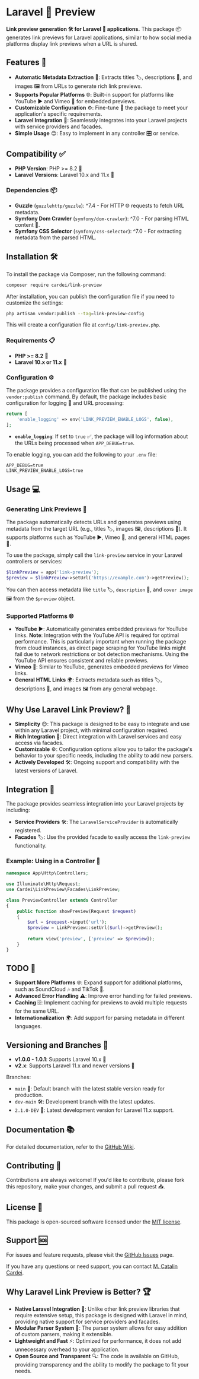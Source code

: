 # Laravel 🔗 Preview

**Link preview generation 🛠️ for Laravel 🚀 applications.** This package 📦 generates link previews for Laravel applications, similar to how social media platforms display link previews when a URL is shared.

## Features 🌟
- **Automatic Metadata Extraction** 📝: Extracts titles 🏷️, descriptions 📄, and images 🖼️ from URLs to generate rich link previews.
- **Supports Popular Platforms** 🌐: Built-in support for platforms like YouTube ▶️ and Vimeo 🎥 for embedded previews.
- **Customizable Configuration** ⚙️: Fine-tune 🔧 the package to meet your application's specific requirements.
- **Laravel Integration** 🤝: Seamlessly integrates into your Laravel projects with service providers and facades.
- **Simple Usage** 😊: Easy to implement in any controller 🎛️ or service.

## Compatibility ✅
- **PHP Version**: PHP >= 8.2 🐘
- **Laravel Versions**: Laravel 10.x and 11.x 🚀

### Dependencies 📦
- **Guzzle** (`guzzlehttp/guzzle`): ^7.4 - For HTTP 🌐 requests to fetch URL metadata.
- **Symfony Dom Crawler** (`symfony/dom-crawler`): ^7.0 - For parsing HTML content 📄.
- **Symfony CSS Selector** (`symfony/css-selector`): ^7.0 - For extracting metadata from the parsed HTML.

## Installation 🛠️
To install the package via Composer, run the following command:

```bash
composer require cardei/link-preview
```

After installation, you can publish the configuration file if you need to customize the settings:

```bash
php artisan vendor:publish --tag=link-preview-config
```

This will create a configuration file at `config/link-preview.php`.

### Requirements 📋
- **PHP >= 8.2** 🐘
- **Laravel 10.x or 11.x** 🚀

### Configuration ⚙️
The package provides a configuration file that can be published using the `vendor:publish` command. By default, the package includes basic configuration for logging 📝 and URL processing:

```php
return [
    'enable_logging' => env('LINK_PREVIEW_ENABLE_LOGS', false),
];
```

- **`enable_logging`**: If set to `true` ✅, the package will log information about the URLs being processed when `APP_DEBUG=true`.

To enable logging, you can add the following to your `.env` file:

```
APP_DEBUG=true
LINK_PREVIEW_ENABLE_LOGS=true
```

## Usage 💻

### Generating Link Previews 🔗
The package automatically detects URLs and generates previews using metadata from the target URL (e.g., titles 🏷️, images 🖼️, descriptions 📄). It supports platforms such as YouTube ▶️, Vimeo 🎥, and general HTML pages 📄.

To use the package, simply call the `link-preview` service in your Laravel controllers or services:

```php
$linkPreview = app('link-preview');
$preview = $linkPreview->setUrl('https://example.com')->getPreview();
```

You can then access metadata like `title` 🏷️, `description` 📄, and `cover image` 🖼️ from the `$preview` object.

### Supported Platforms 🌐
- **YouTube** ▶️: Automatically generates embedded previews for YouTube links. **Note**: Integration with the YouTube API is required for optimal performance. This is particularly important when running the package from cloud instances, as direct page scraping for YouTube links might fail due to network restrictions or bot detection mechanisms. Using the YouTube API ensures consistent and reliable previews.
- **Vimeo** 🎥: Similar to YouTube, generates embedded previews for Vimeo links.
- **General HTML Links** 🌍: Extracts metadata such as titles 🏷️, descriptions 📄, and images 🖼️ from any general webpage.

## Why Use Laravel Link Preview? 🤔
- **Simplicity** 😊: This package is designed to be easy to integrate and use within any Laravel project, with minimal configuration required.
- **Rich Integration** 💎: Direct integration with Laravel services and easy access via facades.
- **Customizable** ⚙️: Configuration options allow you to tailor the package's behavior to your specific needs, including the ability to add new parsers.
- **Actively Developed** 🛠️: Ongoing support and compatibility with the latest versions of Laravel.

## Integration 🤝
The package provides seamless integration into your Laravel projects by including:

- **Service Providers** 🛠️: The `LaravelServiceProvider` is automatically registered.
- **Facades** 🏷️: Use the provided facade to easily access the `link-preview` functionality.

### Example: Using in a Controller 📄
```php
namespace App\Http\Controllers;

use Illuminate\Http\Request;
use Cardei\LinkPreview\Facades\LinkPreview;

class PreviewController extends Controller
{
    public function showPreview(Request $request)
    {
        $url = $request->input('url');
        $preview = LinkPreview::setUrl($url)->getPreview();
        
        return view('preview', ['preview' => $preview]);
    }
}
```

## TODO 📝
- **Support More Platforms** 🌐: Expand support for additional platforms, such as SoundCloud 🎶 and TikTok 🎵.
- **Advanced Error Handling** ⚠️: Improve error handling for failed previews.
- **Caching** 🗄️: Implement caching for previews to avoid multiple requests for the same URL.
- **Internationalization** 🌍: Add support for parsing metadata in different languages.

## Versioning and Branches 📌
- **v1.0.0 - 1.0.1**: Supports Laravel 10.x 🚀
- **v2.x**: Supports Laravel 11.x and newer versions 🚀

Branches:
- `main` 🚀: Default branch with the latest stable version ready for production.
- `dev-main` 🛠️: Development branch with the latest updates.
- `2.1.0-DEV` 🚧: Latest development version for Laravel 11.x support.

## Documentation 📚
For detailed documentation, refer to the [GitHub Wiki](https://github.com/cardei/laravel-link-preview/wiki).

## Contributing 🤝
Contributions are always welcome! If you'd like to contribute, please fork this repository, make your changes, and submit a pull request 📥.

## License 📜
This package is open-sourced software licensed under the [MIT license](LICENSE).

## Support 🆘
For issues and feature requests, please visit the [GitHub Issues](https://github.com/cardei/laravel-link-preview/issues) page.

If you have any questions or need support, you can contact [M. Catalin Cardei](mailto:mc@cardei.studio).

## Why Laravel Link Preview is Better? 🏆
- **Native Laravel Integration** 🤝: Unlike other link preview libraries that require extensive setup, this package is designed with Laravel in mind, providing native support for service providers and facades.
- **Modular Parser System** 🔧: The parser system allows for easy addition of custom parsers, making it extensible.
- **Lightweight and Fast** ⚡: Optimized for performance, it does not add unnecessary overhead to your application.
- **Open Source and Transparent** 🔍: The code is available on GitHub, providing transparency and the ability to modify the package to fit your needs.
